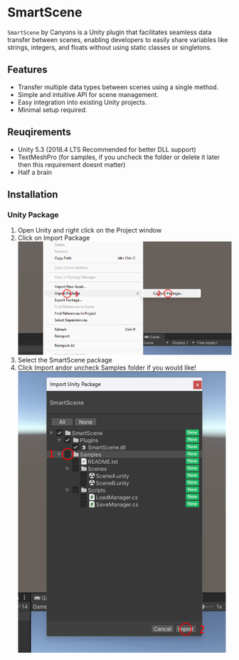 # SmartScene
`SmartScene` by Canyons is a Unity plugin that facilitates seamless data transfer between scenes, enabling developers to easily share variables like strings, integers, and floats without using static classes or singletons.

## Features
- Transfer multiple data types between scenes using a single method.
- Simple and intuitive API for scene management.
- Easy integration into existing Unity projects.
- Minimal setup required.

## Reuqirements
- Unity 5.3 (2018.4 LTS Recommended for better DLL support)
- TextMeshPro (for samples, if you uncheck the folder or delete it later then this requirement doesnt matter)
- Half a brain

## Installation
### Unity Package
1. Open Unity and right click on the Project window
2. Click on Import Package
![Example Image](images/step1.png)
3. Select the SmartScene package
4. Click Import andor uncheck Samples folder if you would like!
![Example Image](images/step2.png)
